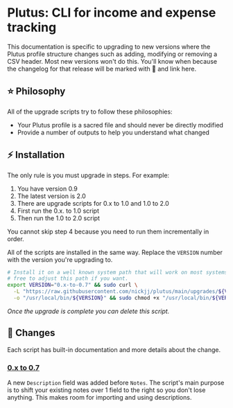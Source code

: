 # Plutus: CLI for income and expense tracking

This documentation is specific to upgrading to new versions where the Plutus
profile structure changes such as adding, modifying or removing a CSV header.
Most new versions won't do this. You'll know when because the changelog for
that release will be marked with 🧬 and link here.

## ⭐️ Philosophy

All of the upgrade scripts try to follow these philosophies:

- Your Plutus profile is a sacred file and should never be directly modified
- Provide a number of outputs to help you understand what changed

## ⚡️ Installation

The only rule is you must upgrade in steps. For example:

1. You have version 0.9
2. The latest version is 2.0
3. There are upgrade scripts for 0.x to 1.0 and 1.0 to 2.0
4. First run the 0.x. to 1.0 script
5. Then run the 1.0 to 2.0 script

You cannot skip step 4 because you need to run them incrementally in order.

All of the scripts are installed in the same way. Replace the `VERSION` number
with the version you're upgrading to.

```sh
# Install it on a well known system path that will work on most systems, feel
# free to adjust this path if you want.
export VERSION="0.x-to-0.7" && sudo curl \
  -L "https://raw.githubusercontent.com/nickjj/plutus/main/upgrades/${VERSION}" \
  -o "/usr/local/bin/${VERSION}" && sudo chmod +x "/usr/local/bin/${VERSION}"
```

*Once the upgrade is complete you can delete this script.*

## 🧾 Changes

Each script has built-in documentation and more details about the change.

### [0.x to 0.7](./0.x-to-0.7)

A new `Description` field was added before `Notes`. The script's main purpose
is to shift your existing notes over 1 field to the right so you don't lose
anything. This makes room for importing and using descriptions.
